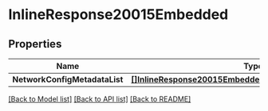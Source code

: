 # InlineResponse20015Embedded

## Properties

Name | Type | Description | Notes
------------ | ------------- | ------------- | -------------
**NetworkConfigMetadataList** | [**[]InlineResponse20015EmbeddedNetworkConfigMetadataList**](inline_response_200_15__embedded_networkConfigMetadataList.md) |  | 

[[Back to Model list]](../README.md#documentation-for-models) [[Back to API list]](../README.md#documentation-for-api-endpoints) [[Back to README]](../README.md)


